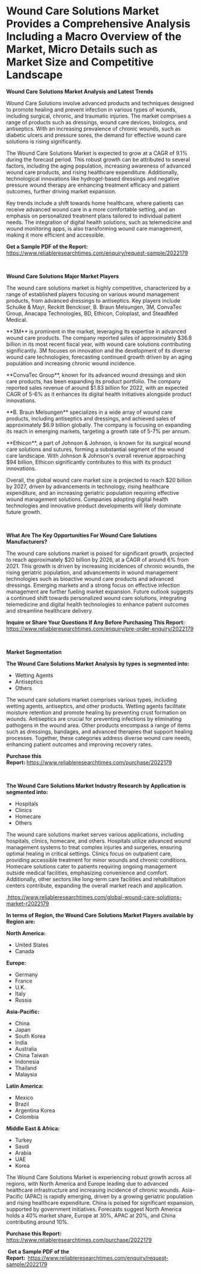 <p><h1>Wound Care Solutions Market Provides a Comprehensive Analysis Including a Macro Overview of the Market, Micro Details such as Market Size and Competitive Landscape</h1></p><p><strong>Wound Care Solutions Market Analysis and Latest Trends</strong></p>
<p><p>Wound Care Solutions involve advanced products and techniques designed to promote healing and prevent infection in various types of wounds, including surgical, chronic, and traumatic injuries. The market comprises a range of products such as dressings, wound care devices, biologics, and antiseptics. With an increasing prevalence of chronic wounds, such as diabetic ulcers and pressure sores, the demand for effective wound care solutions is rising significantly.</p><p>The Wound Care Solutions Market is expected to grow at a CAGR of 9.1% during the forecast period. This robust growth can be attributed to several factors, including the aging population, increasing awareness of advanced wound care products, and rising healthcare expenditure. Additionally, technological innovations like hydrogel-based dressings and negative pressure wound therapy are enhancing treatment efficacy and patient outcomes, further driving market expansion.</p><p>Key trends include a shift towards home healthcare, where patients can receive advanced wound care in a more comfortable setting, and an emphasis on personalized treatment plans tailored to individual patient needs. The integration of digital health solutions, such as telemedicine and wound monitoring apps, is also transforming wound care management, making it more efficient and accessible.</p></p>
<p><strong>Get a Sample PDF of the Report:&nbsp;</strong> <a href="https://www.reliableresearchtimes.com/enquiry/request-sample/2022179?utm_campaign=2633&utm_medium=2&utm_source=Github&utm_content=ia&utm_term=13042025&utm_id=wound-care-solutions">https://www.reliableresearchtimes.com/enquiry/request-sample/2022179</a></p>
<p>&nbsp;</p>
<p><strong>Wound Care Solutions Major Market Players</strong></p>
<p><p>The wound care solutions market is highly competitive, characterized by a range of established players focusing on various wound management products, from advanced dressings to antiseptics. Key players include Schulke & Mayr, Reckitt Benckiser, B. Braun Melsungen, 3M, ConvaTec Group, Anacapa Technologies, BD, Ethicon, Coloplast, and SteadMed Medical.</p><p>**3M** is prominent in the market, leveraging its expertise in advanced wound care products. The company reported sales of approximately $36.8 billion in its most recent fiscal year, with wound care solutions contributing significantly. 3M focuses on innovation and the development of its diverse wound care technologies, forecasting continued growth driven by an aging population and increasing chronic wound incidence.</p><p>**ConvaTec Group**, known for its advanced wound dressings and skin care products, has been expanding its product portfolio. The company reported sales revenue of around $1.83 billion for 2022, with an expected CAGR of 5-6% as it enhances its digital health initiatives alongside product innovations.</p><p>**B. Braun Melsungen** specializes in a wide array of wound care products, including antiseptics and dressings, and achieved sales of approximately $6.9 billion globally. The company is focusing on expanding its reach in emerging markets, targeting a growth rate of 5-7% per annum.</p><p>**Ethicon**, a part of Johnson & Johnson, is known for its surgical wound care solutions and sutures, forming a substantial segment of the wound care landscape. With Johnson & Johnson's overall revenue approaching $94 billion, Ethicon significantly contributes to this with its product innovations.</p><p>Overall, the global wound care market size is projected to reach $20 billion by 2027, driven by advancements in technology, rising healthcare expenditure, and an increasing geriatric population requiring effective wound management solutions. Companies adopting digital health technologies and innovative product developments will likely dominate future growth.</p></p>
<p>&nbsp;</p>
<p><strong>What Are The Key Opportunities For Wound Care Solutions Manufacturers?</strong></p>
<p><p>The wound care solutions market is poised for significant growth, projected to reach approximately $20 billion by 2026, at a CAGR of around 6% from 2021. This growth is driven by increasing incidences of chronic wounds, the rising geriatric population, and advancements in wound management technologies such as bioactive wound care products and advanced dressings. Emerging markets and a strong focus on effective infection management are further fueling market expansion. Future outlook suggests a continued shift towards personalized wound care solutions, integrating telemedicine and digital health technologies to enhance patient outcomes and streamline healthcare delivery.</p></p>
<p><strong>Inquire or Share Your Questions If Any Before Purchasing This Report:</strong> <a href="https://www.reliableresearchtimes.com/enquiry/pre-order-enquiry/2022179?utm_campaign=2633&utm_medium=2&utm_source=Github&utm_content=ia&utm_term=13042025&utm_id=wound-care-solutions">https://www.reliableresearchtimes.com/enquiry/pre-order-enquiry/2022179</a></p>
<p>&nbsp;</p>
<p><strong>Market Segmentation</strong></p>
<p><strong>The Wound Care Solutions Market Analysis by types is segmented into:</strong></p>
<p><ul><li>Wetting Agents</li><li>Antiseptics</li><li>Others</li></ul></p>
<p><p>The wound care solutions market comprises various types, including wetting agents, antiseptics, and other products. Wetting agents facilitate moisture retention and promote healing by preventing crust formation on wounds. Antiseptics are crucial for preventing infections by eliminating pathogens in the wound area. Other products encompass a range of items such as dressings, bandages, and advanced therapies that support healing processes. Together, these categories address diverse wound care needs, enhancing patient outcomes and improving recovery rates.</p></p>
<p><strong>Purchase this Report:&nbsp;</strong><a href="https://www.reliableresearchtimes.com/purchase/2022179?utm_campaign=2633&utm_medium=2&utm_source=Github&utm_content=ia&utm_term=13042025&utm_id=wound-care-solutions">https://www.reliableresearchtimes.com/purchase/2022179</a></p>
<p>&nbsp;</p>
<p><strong>The Wound Care Solutions Market Industry Research by Application is segmented into:</strong></p>
<p><ul><li>Hospitals</li><li>Clinics</li><li>Homecare</li><li>Others</li></ul></p>
<p><p>The wound care solutions market serves various applications, including hospitals, clinics, homecare, and others. Hospitals utilize advanced wound management systems to treat complex injuries and surgeries, ensuring optimal healing in critical settings. Clinics focus on outpatient care, providing accessible treatment for minor wounds and chronic conditions. Homecare solutions cater to patients requiring ongoing management outside medical facilities, emphasizing convenience and comfort. Additionally, other sectors like long-term care facilities and rehabilitation centers contribute, expanding the overall market reach and application.</p></p>
<p><a href="https://www.reliableresearchtimes.com/global-wound-care-solutions-market-r2022179?utm_campaign=2633&utm_medium=2&utm_source=Github&utm_content=ia&utm_term=13042025&utm_id=wound-care-solutions">&nbsp;https://www.reliableresearchtimes.com/global-wound-care-solutions-market-r2022179</a></p>
<p><strong>In terms of Region, the Wound Care Solutions Market Players available by Region are:</strong></p>
<p>
    <p> <strong> North America: </strong>
        <ul>
            <li>United States</li>
            <li>Canada</li>
        </ul>
        </p> 
    <p> <strong> Europe: </strong>
        <ul>
            <li>Germany</li>
            <li>France</li>
            <li>U.K.</li>
            <li>Italy</li>
            <li>Russia</li>
        </ul>
        </p> 
    <p> <strong> Asia-Pacific: </strong>
        <ul>
            <li>China</li>
            <li>Japan</li>
            <li>South Korea</li>
            <li>India</li>
            <li>Australia</li>
            <li>China Taiwan</li>
            <li>Indonesia</li>
            <li>Thailand</li>
            <li>Malaysia</li>
        </ul>
        </p> 
    <p> <strong> Latin America: </strong>
        <ul>
            <li>Mexico</li>
            <li>Brazil</li>
            <li>Argentina Korea</li>
            <li>Colombia</li>
        </ul>
        </p> 
    <p> <strong> Middle East & Africa: </strong>
        <ul>
            <li>Turkey</li>
            <li>Saudi</li>
            <li>Arabia</li>
            <li>UAE</li>
            <li>Korea</li>
        </ul>
    </p>
    </p>
<p><p>The Wound Care Solutions Market is experiencing robust growth across all regions, with North America and Europe leading due to advanced healthcare infrastructure and increasing incidence of chronic wounds. Asia-Pacific (APAC) is rapidly emerging, driven by a growing geriatric population and rising healthcare expenditure. China is poised for significant expansion, supported by government initiatives. Forecasts suggest North America holds a 40% market share, Europe at 30%, APAC at 20%, and China contributing around 10%.</p></p>
<p><strong>Purchase this Report: </strong><a href="https://www.reliableresearchtimes.com/purchase/2022179?utm_campaign=2633&utm_medium=2&utm_source=Github&utm_content=ia&utm_term=13042025&utm_id=wound-care-solutions">https://www.reliableresearchtimes.com/purchase/2022179</a></p>
<p>&nbsp;<strong>Get a Sample PDF of the Report:&nbsp;&nbsp;</strong><a href="https://www.reliableresearchtimes.com/enquiry/request-sample/2022179?utm_campaign=2633&utm_medium=2&utm_source=Github&utm_content=ia&utm_term=13042025&utm_id=wound-care-solutions">https://www.reliableresearchtimes.com/enquiry/request-sample/2022179</a></p>
<p><strong></strong></p>
<p><p></p><p></p><p></p></p>